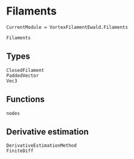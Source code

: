 # Filaments

```@meta
CurrentModule = VortexFilamentEwald.Filaments
```

```@docs
Filaments
```

## Types

```@docs
ClosedFilament
PaddedVector
Vec3
```

## Functions

```@docs
nodes
```

## Derivative estimation

```@docs
DerivativeEstimationMethod
FiniteDiff
```
